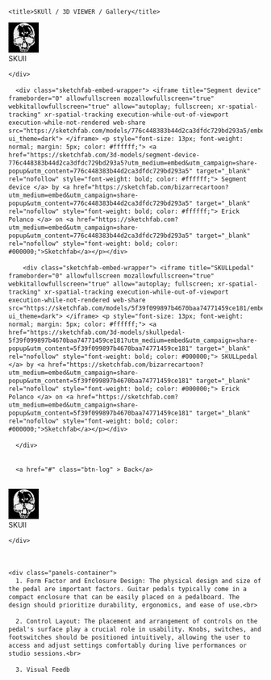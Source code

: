 <html lang="en">
<head>
    <meta charset="UTF-8">
    <meta http-equiv="X-UA-Compatible" content="IE=edge">
    <meta name="viewport" content="width=device-width, initial-scale=1.0">
    <link rel="stylesheet" href="skull.css">
    <link rel="stylesheet" href="global.css" media="all">
    <script hidden type="text/javascript" src="https://ajax.googleapis.com/ajax/libs/jquery/1.9.1/jquery.min.js"></script>

<script hidden type="text/javascript" src="scripts/sequence.js"></script>
    <title>SKUll / 3D VIEWER / Gallery</title>
</head>

<body>
    <div class="header">
        <div class="icon">
          <img src="skullcandyicon.svg">
        </div>
        <div class="skulltitle">SKUll</div>
       
    </div>
      
      <div class="sketchfab-embed-wrapper"> <iframe title="Segment device" frameborder="0" allowfullscreen mozallowfullscreen="true" webkitallowfullscreen="true" allow="autoplay; fullscreen; xr-spatial-tracking" xr-spatial-tracking execution-while-out-of-viewport execution-while-not-rendered web-share src="https://sketchfab.com/models/776c448383b44d2ca3dfdc729bd293a5/embed?ui_theme=dark"> </iframe> <p style="font-size: 13px; font-weight: normal; margin: 5px; color: #ffffff;"> <a href="https://sketchfab.com/3d-models/segment-device-776c448383b44d2ca3dfdc729bd293a5?utm_medium=embed&utm_campaign=share-popup&utm_content=776c448383b44d2ca3dfdc729bd293a5" target="_blank" rel="nofollow" style="font-weight: bold; color: #ffffff;"> Segment device </a> by <a href="https://sketchfab.com/bizarrecartoon?utm_medium=embed&utm_campaign=share-popup&utm_content=776c448383b44d2ca3dfdc729bd293a5" target="_blank" rel="nofollow" style="font-weight: bold; color: #ffffff;"> Erick Polanco </a> on <a href="https://sketchfab.com?utm_medium=embed&utm_campaign=share-popup&utm_content=776c448383b44d2ca3dfdc729bd293a5" target="_blank" rel="nofollow" style="font-weight: bold; color: #000000;">Sketchfab</a></p></div>
        
        <div class="sketchfab-embed-wrapper"> <iframe title="SKULLpedal" frameborder="0" allowfullscreen mozallowfullscreen="true" webkitallowfullscreen="true" allow="autoplay; fullscreen; xr-spatial-tracking" xr-spatial-tracking execution-while-out-of-viewport execution-while-not-rendered web-share src="https://sketchfab.com/models/5f39f099897b4670baa74771459ce181/embed?ui_theme=dark"> </iframe> <p style="font-size: 13px; font-weight: normal; margin: 5px; color: #ffffff;"> <a href="https://sketchfab.com/3d-models/skullpedal-5f39f099897b4670baa74771459ce181?utm_medium=embed&utm_campaign=share-popup&utm_content=5f39f099897b4670baa74771459ce181" target="_blank" rel="nofollow" style="font-weight: bold; color: #000000;"> SKULLpedal </a> by <a href="https://sketchfab.com/bizarrecartoon?utm_medium=embed&utm_campaign=share-popup&utm_content=5f39f099897b4670baa74771459ce181" target="_blank" rel="nofollow" style="font-weight: bold; color: #000000;"> Erick Polanco </a> on <a href="https://sketchfab.com?utm_medium=embed&utm_campaign=share-popup&utm_content=5f39f099897b4670baa74771459ce181" target="_blank" rel="nofollow" style="font-weight: bold; color: #000000;">Sketchfab</a></p></div>
       
      </div>


      <a href="#" class="btn-log" > Back</a>
<br>
      <div class="header">
        <div class="icon">
          <img src="skullcandyicon.svg">
        </div>
        <div class="skulltitle">SKUll</div>
       
    </div>


    
    <div class="panels-container">
      1. Form Factor and Enclosure Design: The physical design and size of the pedal are important factors. Guitar pedals typically come in a compact enclosure that can be easily placed on a pedalboard. The design should prioritize durability, ergonomics, and ease of use.<br>
  
      2. Control Layout: The placement and arrangement of controls on the pedal's surface play a crucial role in usability. Knobs, switches, and footswitches should be positioned intuitively, allowing the user to access and adjust settings comfortably during live performances or studio sessions.<br>
      
      3. Visual Feedb

</body>
